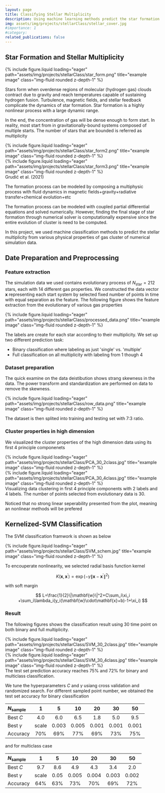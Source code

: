 ```yaml
---
layout: page
title: Classifying Stellar Multiplicity 
description: Using machine learning methods predict the star formation
img: assets/img/projects/stellarClass/stellar_cover.jpg
#importance: 1
#category: 
related_publications: false
---
```

## Star Formation and Stellar Multiplicity
<div class="row">
    <div class="col-sm-6 mt-3 mt-md-0">
        {% include figure.liquid loading="eager" path="assets/img/projects/stellarClass/star_form.png" title="example image" class="img-fluid rounded z-depth-1" %}
    </div>
    <div class="col-sm-6 mt-3 mt-md-0">
        <p>Stars form when overdense regions of molecular (hydrogen gas) clouds contract due to gravity and reach temperatures capable of sustaining hydrogen fusion. Turbulence, magnetic fields, and stellar feedback complicate the dynamics of star formation. Star formation is a highly nonlinear process with a large dynamic range.</p>
    </div>
</div>

<div class="row">
    <div class="col-sm-6 mt-3 mt-md-0">
        <p>In the end, the concentration of gas will be dense enough to form start. In reality, most start from in gravitationally-bound systems composed of multiple starts. The number of stars that are bounded is referred as multiplicity</p>
    </div>
    <div class="col-sm-6 mt-3 mt-md-0">
        {% include figure.liquid loading="eager" path="assets/img/projects/stellarClass/star_form2.png" title="example image" class="img-fluid rounded z-depth-1" %}
    </div>

</div>

<div class="row">
    <div class="col-sm-6 mt-3 mt-md-0">
        {% include figure.liquid loading="eager" path="assets/img/projects/stellarClass/star_form3.png" title="example image" class="img-fluid rounded z-depth-1" %}
        <div class="caption">
            Grudić et al. (2021) 
        </div>
    </div>
    <div class="col-sm-6 mt-3 mt-md-0">
        <p>The formation process can be modeled  by composing a multiphysic process with fluid dynamics in magnetic fields+gravity+radiative transfer+chemical evolution+etc</p>
        <p> The formation process can be modeled with coupled partial differential equations and solved numerically. However, finding the final stage of star formation through numerical solver is computationally expensive since the entire evolution of cluster is need to be computed. </p>
    </div>
</div>

In this project, we used machine classification methods to predict the stellar multiplicity from various physical properties of gas cluster of numerical simulation data.

## Date Preparation and Preprocessing
### Feature extraction
The simulation data we used contains evolutionary process of $N_\mathrm{star}=212$ stars, each with 14 different gas properties. We constructed the data vector $\mathbf{x}$ representing each start system by selected fixed number of points in time with equal separation as the feature. The following figure shows the feature extraction from the evolutionary of various gas properties

<div class="row">
    <div class="col-sm-6 offset-md-3 mt-3 mt-md-0">
        {% include figure.liquid loading="eager" path="assets/img/projects/stellarClass/processed_data.png" title="example image" class="img-fluid rounded z-depth-1" %}
    </div>
</div>

The labels are create for each star according to their multiplicity. We set up two different prediction task:
* Binary classification where labeling as just 'single' vs. 'multiple'
* Full classification on all multiplicity with labeling from 1 though 4

### Dataset preparation
The quick examine on the data deistibution shows strang skewness in the data. The power transform and standardization are performed on data to remove the skewness.
<div class="row">
    <div class="col-sm-8 offset-md-2 mt-3 mt-md-0">
        {% include figure.liquid loading="eager" path="assets/img/projects/stellarClass/row_data.png" title="example image" class="img-fluid rounded z-depth-1" %}
    </div>
</div>


The dataset is then splited into training and testing set with 7:3 ratio. 

### Cluster properties in high dimension
We visualized the cluster properties of the high dimension data using its first 4 principle componenets

<div class="row">
    <div class="col-sm-6 mt-3 mt-md-0">
        {% include figure.liquid loading="eager" path="assets/img/projects/stellarClass/PCA_30_2class.jpg" title="example image" class="img-fluid rounded z-depth-1" %}
    </div>
    <div class="col-sm-6 mt-3 mt-md-0">
        {% include figure.liquid loading="eager" path="assets/img/projects/stellarClass/PCA_30_4class.jpg" title="example image" class="img-fluid rounded z-depth-1" %}
    </div>
</div>
<div class="caption">
    Visualizing data clustering in first 4 principle components with 2 labels and 4 labels. The number of points selected from evolutionary data is 30. 
</div>

Noticed that no strong linear seperability presented from the plot, meaning an nonlinear methods will be prefered

## Kernelized-SVM Classification
The SVM classification framwork is shown as below

<div class="row">
    <div class="col-sm-6 mt-3 mt-md-0">
        {% include figure.liquid loading="eager" path="assets/img/projects/stellarClass/SVM_schem.jpg" title="example image" class="img-fluid rounded z-depth-1" %}
    </div>
</div>

To encouperate nonlinearity, we selected radial basis function kernel

$$
K(\mathbf{x},\mathbf{x}^\prime)=\exp{(-\gamma\|\mathbf{x}-\mathbf{x}^\prime\|^2)}
$$

with soft margin

$$
L=\frac{1}{2}\|\mathbf{w}\|^2+C\sum_i\xi_i +\sum_i\lambda_i(y_i(\mathbf{w}\cdot\mathbf{x}+b)-1+\xi_i)
$$

### Result
The following figures shows the classification result using 30 time point on both binary and full multiplicity.
<div class="row">
    <div class="col-sm-6 mt-3 mt-md-0">
        {% include figure.liquid loading="eager" path="assets/img/projects/stellarClass/SVM_30_2class.jpg" title="example image" class="img-fluid rounded z-depth-1" %}
    </div>
    <div class="col-sm-6 mt-3 mt-md-0">
        {% include figure.liquid loading="eager" path="assets/img/projects/stellarClass/SVM_30_4class.jpg" title="example image" class="img-fluid rounded z-depth-1" %}
    </div>
</div>
The test set prediction accuracy reaches 75% and 72% for binary and multiclass classification. 

We tune the hyperparameters $C$ and $\gamma$ usiang cross validation and randomized search. For different sampled point number, we obtained the test set accuracy for binary classification

|$N_{\mathrm{sample}}$|1|5|10|20|30|50|
|:-|:-:|:-:|:-:|:-:|:-:|:-:|
|Best $C$|4.0|6.0|6.5|1.8|5.0|9.5|
|Best $\gamma$|scale|0.003|0.005|0.001|0.001|0.001|
|Accuracy|70%|69%|77%|69%|73%|75%|

and for multiclass case

|$N_{\mathrm{sample}}$|1|5|10|20|30|50|
|:-|:-:|:-:|:-:|:-:|:-:|:-:|
|Best $C$|9.7|8.6|4.9|4.3|3.4|2.0|
|Best $\gamma$|scale|0.05|0.005|0.004|0.003|0.002|
|Accuracy|64%|63%|73%|70%|69%|72%|

